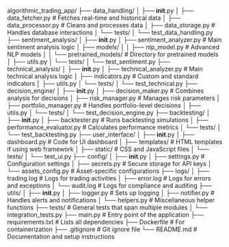 algorithmic_trading_app/
├── data_handling/
│   ├── __init__.py
│   ├── data_fetcher.py        # Fetches real-time and historical data
│   ├── data_processor.py      # Cleans and processes data
│   ├── data_storage.py        # Handles database interactions
│   └── tests/
│       └── test_data_handling.py
├── sentiment_analysis/
│   ├── __init__.py
│   ├── sentiment_analyzer.py  # Main sentiment analysis logic
│   ├── models/
│   │   ├── nlp_model.py       # Advanced NLP models
│   │   └── pretrained_models/ # Directory for pretrained models
│   ├── utils.py
│   └── tests/
│       └── test_sentiment.py
├── technical_analysis/
│   ├── __init__.py
│   ├── technical_analyzer.py  # Main technical analysis logic
│   ├── indicators.py          # Custom and standard indicators
│   ├── utils.py
│   └── tests/
│       └── test_technical.py
├── decision_engine/
│   ├── __init__.py
│   ├── decision_maker.py      # Combines analysis for decisions
│   ├── risk_manager.py        # Manages risk parameters
│   ├── portfolio_manager.py   # Handles portfolio-level decisions
│   ├── utils.py
│   └── tests/
│       └── test_decision_engine.py
├── backtesting/
│   ├── __init__.py
│   ├── backtester.py          # Runs backtesting simulations
│   ├── performance_evaluator.py # Calculates performance metrics
│   └── tests/
│       └── test_backtesting.py
├── user_interface/
│   ├── __init__.py
│   ├── dashboard.py           # Code for UI dashboard
│   ├── templates/             # HTML templates if using web framework
│   ├── static/                # CSS and JavaScript files
│   └── tests/
│       └── test_ui.py
├── config/
│   ├── __init__.py
│   ├── settings.py            # Configuration settings
│   ├── secrets.py             # Secure storage for API keys
│   └── assets_config.py       # Asset-specific configurations
├── logs/
│   ├── trading.log            # Logs for trading activities
│   ├── error.log              # Logs for errors and exceptions
│   └── audit.log              # Logs for compliance and auditing
├── utils/
│   ├── __init__.py
│   ├── logger.py              # Sets up logging
│   ├── notifier.py            # Handles alerts and notifications
│   └── helpers.py             # Miscellaneous helper functions
├── tests/                     # General tests that span multiple modules
│   └── integration_tests.py
├── main.py                    # Entry point of the application
├── requirements.txt           # Lists all dependencies
├── Dockerfile                 # For containerization
├── .gitignore                 # Git ignore file
└── README.md                  # Documentation and setup instructions